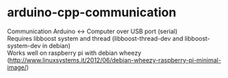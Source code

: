 arduino-cpp-communication
=========================
Communication Arduino <-> Computer over USB port (serial)  
Requires libboost system and thread (libboost-thread-dev and libboost-system-dev in debian)  
Works well on raspberry pi with debian wheezy (http://www.linuxsystems.it/2012/06/debian-wheezy-raspberry-pi-minimal-image/)